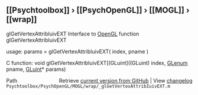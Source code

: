 ## [[Psychtoolbox]] &#8250; [[PsychOpenGL]] &#8250; [[MOGL]] &#8250; [[wrap]]

glGetVertexAttribIuivEXT  Interface to [OpenGL](OpenGL) function glGetVertexAttribIuivEXT  
  
usage:  params = glGetVertexAttribIuivEXT( index, pname )  
  
C function:  void glGetVertexAttribIuivEXT[(GLuint]((GLuint) index, [GLenum](GLenum) pname, [GLuint](GLuint)\* params)  




<div class="code_header" style="text-align:right;">
  <span style="float:left;">Path&nbsp;&nbsp;</span> <span class="counter">Retrieve <a href=
  "https://raw.github.com/Psychtoolbox-3/Psychtoolbox-3/beta/Psychtoolbox/PsychOpenGL/MOGL/wrap/_glGetVertexAttribIuivEXT.m">current version from GitHub</a> | View <a href=
  "https://github.com/Psychtoolbox-3/Psychtoolbox-3/commits/beta/Psychtoolbox/PsychOpenGL/MOGL/wrap/_glGetVertexAttribIuivEXT.m">changelog</a></span>
</div>
<div class="code">
  <code>Psychtoolbox/PsychOpenGL/MOGL/wrap/_glGetVertexAttribIuivEXT.m</code>
</div>

